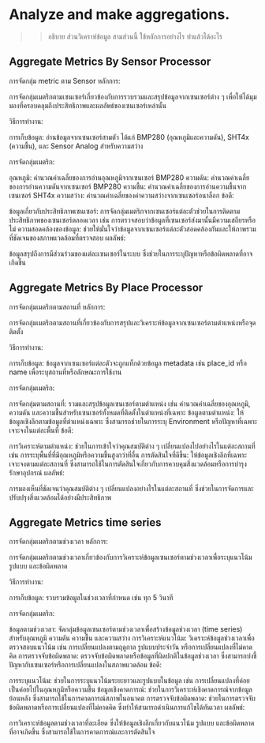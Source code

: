 # Analyze and make aggregations.
>> อธิบาย ส่วนวิเคราห์ข้อมูล สามส่วนนี้ ใช้หลักการอย่างไร ทำแล้วได้อะไร

## Aggregate Metrics By Sensor Processor
การจัดกลุ่ม metric ตาม Sensor
หลักการ:

การจัดกลุ่มเมตริกตามเซนเซอร์เกี่ยวข้องกับการรวบรวมและสรุปข้อมูลจากเซนเซอร์ต่าง ๆ เพื่อให้ได้มุมมองที่ครอบคลุมถึงประสิทธิภาพและผลลัพธ์ของเซนเซอร์เหล่านั้น

วิธีการทำงาน:

การเก็บข้อมูล: อ่านข้อมูลจากเซนเซอร์สามตัว ได้แก่ BMP280 (อุณหภูมิและความดัน), SHT4x (ความชื้น), และ Sensor Analog สำหรับความสว่าง

การจัดกลุ่มเมตริก:

อุณหภูมิ: คำนวณค่าเฉลี่ยของการอ่านอุณหภูมิจากเซนเซอร์ BMP280
ความดัน: คำนวณค่าเฉลี่ยของการอ่านความดันจากเซนเซอร์ BMP280
ความชื้น: คำนวณค่าเฉลี่ยของการอ่านความชื้นจากเซนเซอร์ SHT4x
ความสว่าง: คำนวณค่าเฉลี่ยของค่าความสว่างจากเซนเซอร์อนาล็อก
ข้อดี:

ข้อมูลเกี่ยวกับประสิทธิภาพเซนเซอร์: การจัดกลุ่มเมตริกจากเซนเซอร์แต่ละตัวช่วยในการติดตามประสิทธิภาพของเซนเซอร์ตลอดเวลา เช่น การตรวจสอบว่าข้อมูลที่เซนเซอร์ส่งมานั้นมีความเสถียรหรือไม่
ความสอดคล้องของข้อมูล: ช่วยให้มั่นใจว่าข้อมูลจากเซนเซอร์แต่ละตัวสอดคล้องกันและให้ภาพรวมที่ชัดเจนของสภาพแวดล้อมที่ตรวจสอบ
ผลลัพธ์:

ข้อมูลสรุปถึงการมีส่วนร่วมของแต่ละเซนเซอร์ในระบบ ซึ่งช่วยในการระบุปัญหาหรือข้อผิดพลาดที่อาจเกิดขึ้น


## Aggregate Metrics By Place Processor
การจัดกลุ่มเมตริกตามสถานที่
หลักการ:

การจัดกลุ่มเมตริกตามสถานที่เกี่ยวข้องกับการสรุปและวิเคราะห์ข้อมูลจากเซนเซอร์ตามตำแหน่งหรือจุดติดตั้ง

วิธีการทำงาน:

การเก็บข้อมูล: ข้อมูลจากเซนเซอร์แต่ละตัวจะถูกแท็กด้วยข้อมูล metadata เช่น place_id หรือ name เพื่อระบุสถานที่หรือลักษณะการใช้งาน

การจัดกลุ่มเมตริก:

การจัดกลุ่มตามสถานที่: รวมและสรุปข้อมูลเซนเซอร์ตามตำแหน่ง เช่น คำนวณค่าเฉลี่ยของอุณหภูมิ, ความดัน และความชื้นสำหรับเซนเซอร์ทั้งหมดที่ติดตั้งในตำแหน่งที่เฉพาะ
ข้อมูลตามตำแหน่ง: ให้ข้อมูลเชิงลึกตามข้อมูลที่ตำแหน่งเฉพาะ ซึ่งสามารถช่วยในการระบุ Environment หรือปัญหาที่เฉพาะเจาะจงในแต่ละพื้นที่
ข้อดี:

การวิเคราะห์ตามตำแหน่ง: ช่วยในการเข้าใจว่าคุณสมบัติต่าง ๆ เปลี่ยนแปลงไปอย่างไรในแต่ละสถานที่ เช่น การระบุพื้นที่ที่มีอุณหภูมิหรือความชื้นสูงกว่าที่อื่น
การตัดสินใจที่ดีขึ้น: ให้ข้อมูลเชิงลึกที่เฉพาะเจาะจงตามแต่ละสถานที่ ซึ่งสามารถใช้ในการตัดสินใจเกี่ยวกับการควบคุมสิ่งแวดล้อมหรือการบำรุงรักษาอุปกรณ์
ผลลัพธ์:

การมองเห็นที่ชัดเจนว่าคุณสมบัติต่าง ๆ เปลี่ยนแปลงอย่างไรในแต่ละสถานที่ ซึ่งช่วยในการจัดการและปรับปรุงสิ่งแวดล้อมได้อย่างมีประสิทธิภาพ

## Aggregate Metrics time series
การจัดกลุ่มเมตริกตามช่วงเวลา
หลักการ:

การจัดกลุ่มเมตริกตามช่วงเวลาเกี่ยวข้องกับการวิเคราะห์ข้อมูลเซนเซอร์ตามช่วงเวลาเพื่อระบุแนวโน้ม รูปแบบ และข้อผิดพลาด

วิธีการทำงาน:

การเก็บข้อมูล: รวบรวมข้อมูลในช่วงเวลาที่กำหนด เช่น ทุก 5 วินาที

การจัดกลุ่มเมตริก:

ข้อมูลตามช่วงเวลา: จัดกลุ่มข้อมูลเซนเซอร์ตามช่วงเวลาเพื่อสร้างข้อมูลช่วงเวลา (time series) สำหรับอุณหภูมิ ความดัน ความชื้น และความสว่าง
การวิเคราะห์แนวโน้ม: วิเคราะห์ข้อมูลช่วงเวลาเพื่อตรวจสอบแนวโน้ม เช่น การเปลี่ยนแปลงตามฤดูกาล รูปแบบประจำวัน หรือการเปลี่ยนแปลงที่ไม่คาดคิด
การตรวจจับข้อผิดพลาด: ตรวจจับข้อผิดพลาดหรือข้อมูลที่ผิดปกติในข้อมูลช่วงเวลา ซึ่งสามารถบ่งชี้ปัญหากับเซนเซอร์หรือการเปลี่ยนแปลงในสภาพแวดล้อม
ข้อดี:

การระบุแนวโน้ม: ช่วยในการระบุแนวโน้มระยะยาวและรูปแบบในข้อมูล เช่น การเปลี่ยนแปลงที่ค่อยเป็นค่อยไปในอุณหภูมิหรือความชื้น
ข้อมูลเชิงคาดการณ์: ช่วยในการวิเคราะห์เชิงคาดการณ์จากข้อมูลย้อนหลัง ซึ่งสามารถใช้ในการคาดการณ์สภาพในอนาคต
การตรวจจับข้อผิดพลาด: ช่วยในการตรวจจับข้อผิดพลาดหรือการเปลี่ยนแปลงที่ไม่คาดคิด ซึ่งทำให้สามารถดำเนินการแก้ไขได้ทันเวลา
ผลลัพธ์:

การวิเคราะห์ข้อมูลตามช่วงเวลาที่ละเอียด ซึ่งให้ข้อมูลเชิงลึกเกี่ยวกับแนวโน้ม รูปแบบ และข้อผิดพลาดที่อาจเกิดขึ้น ซึ่งสามารถใช้ในการคาดการณ์และการตัดสินใจ

